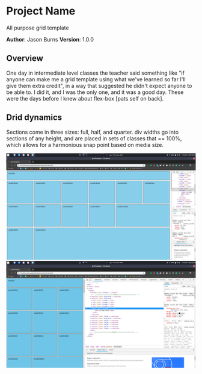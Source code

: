 # Project Name

All purpose grid template

**Author**: Jason Burns
**Version**: 1.0.0

## Overview

One day in intermediate level classes the teacher said something like "if anyone can make me a grid template using what we've learned so far I'll give them extra credit", in a way that suggested he didn't expect anyone to be able to. I did it, and I was the only one, and it was a good day. These were the days before I knew about flex-box [pats self on back].

## Drid dynamics
Sections come in three sizes: full, half, and quarter.
div widths go into sections of any height, and are placed in sets of classes that == 100%,
which allows for a harmonious snap point based on media size.


![full](https://github.com/jasonb315/grid-template/blob/master/screenshots/grid_full.png) <br>
![half](https://github.com/jasonb315/grid-template/blob/master/screenshots/grid_half.png) <br>